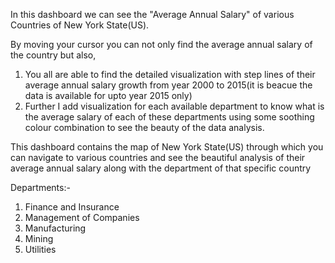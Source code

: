In this dashboard we can see the "Average Annual Salary" of various Countries of New York State(US).

By moving your cursor you can not only find the average annual salary of the country but also,
1. You all are able to find the detailed visualization with step lines of their average annual salary growth from year 2000 to 2015(it is beacue the data is available for upto year 2015 only)
2. Further I add visualization for each available department to know what is the average salary of each of these departments using some soothing colour combination to see the beauty of the data analysis.

This dashboard contains the map of New York State(US) through which you can navigate to various countries and see the beautiful analysis of their average annual salary along with the department of that specific country

Departments:-
1. Finance and Insurance
2. Management of Companies
3. Manufacturing
4. Mining
5. Utilities
